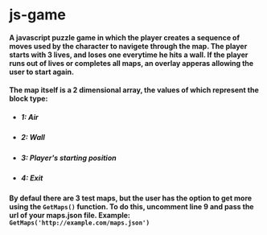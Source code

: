 # js-game
#### A javascript puzzle game in which the player creates a sequence of moves used by the character to navigete through the map. The player starts with 3 lives, and loses one everytime he hits a wall. If the player runs out of lives or completes all maps, an overlay apperas allowing the user to start again.
#### The map itself is a 2 dimensional array, the values of which represent the block type:
- ##### 1: Air
- ##### 2: Wall
- ##### 3: Player's starting position
- ##### 4: Exit
#### By defaul there are 3 test maps, but the user has the option to get more using the `GetMaps()` function. To do this, uncomment line 9 and pass the url of your maps.json file. Example: `GetMaps('http://example.com/maps.json')`
 
